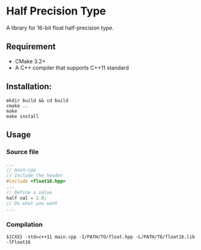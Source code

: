 # Half Precision Type

A library for 16-bit float half-precision type.

## Requirement
- CMake 3.2+
- A C++ compiler that supports C++11 standard

## Installation:
```Shell
mkdir build && cd build
cmake ..
make
make install
```

## Usage
### Source file
```C++
...
// main.cpp
// Include the header
#include <float16.hpp>
...
// Define a value
half val = 1.0;
// Do what you want
...
```
### Compilation
```Shell
${CXX} -std=c++11 main.cpp -I/PATH/TO/float.hpp -L/PATH/TO/float16.lib -lFloat16
```
